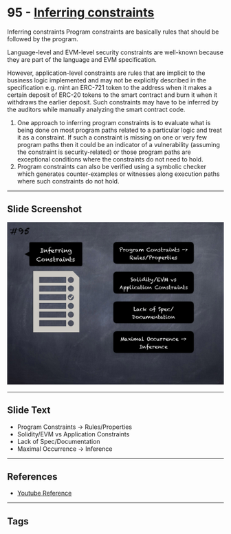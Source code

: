 
# 95 - [Inferring constraints](./Inferring%20constraints.md)

Inferring constraints Program constraints are basically rules that should be followed by the program. 

Language-level and EVM-level security constraints are well-known because they are part of the language and EVM specification.

However, application-level constraints are rules that are implicit to the business logic implemented and may not be explicitly described in the specification e.g. mint an ERC-721 token to the address when it makes a certain deposit of ERC-20 tokens to the smart contract and burn it when it withdraws the earlier deposit. Such constraints may have to be inferred by the auditors while manually analyzing the smart contract code.

1.  One approach to inferring program constraints is to evaluate what is being done on most program paths related to a particular logic and treat it as a constraint. If such a constraint is missing on one or very few program paths then it could be an indicator of a vulnerability (assuming the constraint is security-related) or those program paths are exceptional conditions where the constraints do not need to hold.
2.  Program constraints can also be verified using a symbolic checker which generates counter-examples or witnesses along execution paths where such constraints do not hold.
___
## Slide Screenshot
![095.png](../../images/6.Audit%20Techniques%20and%20Tools%20101/095.png)
___
## Slide Text
- Program Constraints -> Rules/Properties
- Solidity/EVM vs Application Constraints
- Lack of Spec/Documentation
- Maximal Occurrence -> Inference
___
## References
- [Youtube Reference](https://youtu.be/dgITqd3mkDk?t=1402)
___
## Tags
